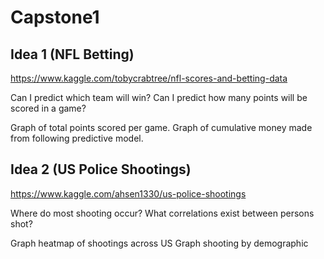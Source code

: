 # Capstone1

## Idea 1 (NFL Betting)
https://www.kaggle.com/tobycrabtree/nfl-scores-and-betting-data

Can I predict which team will win?
Can I predict how many points will be scored in a game?

Graph of total points scored per game.
Graph of cumulative money made from following predictive model.


## Idea 2 (US Police Shootings)
https://www.kaggle.com/ahsen1330/us-police-shootings

Where do most shooting occur?
What correlations exist between persons shot?

Graph heatmap of shootings across US
Graph shooting by demographic
